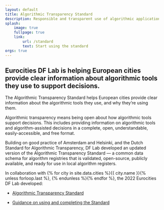 ```yaml
---
layout: default
title: Algorithmic Transparency Standard
description: Responsible and transparent use of algorithmic applications by European Cities
splash:
    image: true
    fullpage: true
    link:
        url: /standard
        text: Start using the standard
orgs: true
---
```

## Eurocities DF Lab is helping European cities provide clear information about algorithmic tools they use to support decisions.

The Algorithmic Transparency Standard helps European cities provide clear information about the algorithmic tools they use, and why they’re using them.

Algorithmic transparency means being open about how algorithmic tools support decisions. This includes providing information on algorithmic tools and algorithm-assisted decisions in a complete, open, understandable, easily-accessible, and free format.

Building on good practice of Amsterdam and Helsinki, and the Dutch Standard for Algorithmic Transparency, DF Lab developed an updated version of the Algorithmic Transparency Standard — a common data schema for algorithm registries that is validated, open-source, publicly available, and ready for use in local algorithm registers.

In collaboration with {% for city in site.data.cities %}{{ city.name }}{% unless forloop.last %}, {% endunless %}{% endfor %}, the 2022 Eurocities DF Lab developed:

- <a href="/standard">Algorithmic Transparency Standard</a>

- <a href="/guidance">Guidance on using and completing the Standard</a>
